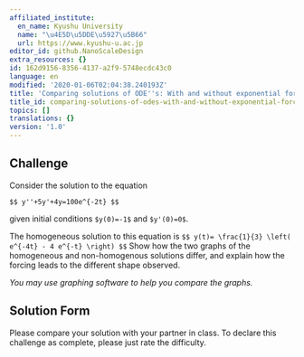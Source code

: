 ```yaml
---
affiliated_institute:
  en_name: Kyushu University
  name: "\u4E5D\u5DDE\u5927\u5B66"
  url: https://www.kyushu-u.ac.jp
editor_id: github.NanoScaleDesign
extra_resources: {}
id: 162d9156-8356-4137-a2f9-5748ecdc43c0
language: en
modified: '2020-01-06T02:04:38.240193Z'
title: 'Comparing solutions of ODE''s: With and without exponential forcing'
title_id: comparing-solutions-of-odes-with-and-without-exponential-forcing
topics: []
translations: {}
version: '1.0'
---
```


## Challenge
Consider the solution to the equation

`$$
    y''+5y'+4y=100e^{-2t}
$$`

given initial conditions `$y(0)=-1$` and `$y'(0)=0$`.

The homogeneous solution to this equation is
`$$
    y(t)= \frac{1}{3} \left( e^{-4t} - 4 e^{-t} \right)
$$`
Show how the two graphs of the homogeneous and non-homogenous solutions differ, and explain how the forcing leads to the different shape observed.

*You may use graphing software to help you compare the graphs.*

## Solution Form
Please compare your solution with your partner in class. To declare this challenge as complete, please just rate the difficulty.
